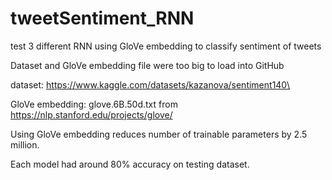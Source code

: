 # tweetSentiment_RNN
test 3 different RNN using GloVe embedding to classify sentiment of tweets

Dataset and GloVe embedding file were too big to load into GitHub

dataset: https://www.kaggle.com/datasets/kazanova/sentiment140\


GloVe embedding: glove.6B.50d.txt from https://nlp.stanford.edu/projects/glove/

Using GloVe embedding reduces number of trainable parameters by 2.5 million.

Each model had around 80% accuracy on testing dataset.
